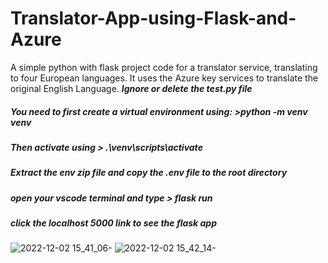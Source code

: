 # Translator-App-using-Flask-and-Azure
A simple python with flask project code for a translator service, translating to four European languages. It uses the Azure key services to translate the original English Language.
***Ignore or delete the test.py file***

##### You need to first create a virtual environment using: >python -m venv venv
##### Then activate using > .\venv\scripts\activate
##### Extract the env zip file and copy the .env file to the root directory
##### open your vscode terminal and type > flask run
##### click the localhost 5000 link to see the flask app
![2022-12-02 15_41_06-](https://user-images.githubusercontent.com/105711066/205300513-396727d8-9ced-45da-abb9-11fa0b2ea426.png)
![2022-12-02 15_42_14-](https://user-images.githubusercontent.com/105711066/205300637-b3737d9c-c0c3-4016-9485-e277a3d18910.png)
